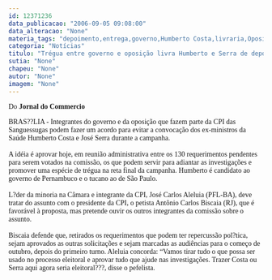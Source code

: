 ```yaml
---
id: 12371236
data_publicacao: "2006-09-05 09:08:00"
data_alteracao: "None"
materia_tags: "depoimento,entrega,governo,Humberto Costa,livraria,Oposição,Serrana"
categoria: "Notícias"
titulo: "Trégua entre governo e oposição livra Humberto e Serra de depoimento"
sutia: "None"
chapeu: "None"
autor: "None"
imagem: "None"
---
```

<p><P><FONT face=Verdana>Do <STRONG>Jornal do Commercio</STRONG></FONT></P></p>
<p><P><FONT face=Verdana>BRAS??LIA - Integrantes do governo e da oposição que fazem parte da CPI das Sanguessugas podem fazer um acordo para evitar a convocação dos ex-ministros da Saúde Humberto Costa e José Serra durante a campanha. <BR><BR>A idéia é aprovar hoje, em reunião administrativa entre os 130 requerimentos pendentes para serem votados na comissão, os que podem servir para adiantar as investigações e promover uma espécie de trégua na reta final da campanha. Humberto é candidato ao governo de Pernambuco e o tucano ao de São Paulo.<BR><BR>L?der da minoria na Câmara e integrante da CPI, José Carlos Aleluia (PFL-BA), deve tratar do assunto com o presidente da CPI, o petista Antônio Carlos Biscaia (RJ), que é favorável à proposta, mas pretende ouvir os outros integrantes da comissão sobre o assunto. <BR><BR>Biscaia defende que, retirados os requerimentos que podem ter repercussão pol?tica, sejam aprovados as outras solicitações e sejam marcadas as audiências para o começo de outubro, depois do primeiro turno. Aleluia concorda: “Vamos tirar tudo o que possa ser usado no processo eleitoral e aprovar tudo que ajude nas investigações. Trazer Costa ou Serra aqui agora seria eleitoral???, disse o pefelista.</FONT></P> </p>
